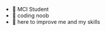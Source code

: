- 👋 MCI Student
- 🌱 coding noob
- 👀 here to improve me and my skills


<!---
captainbalu0815/captainbalu0815 is a ✨ special ✨ repository because its `README.md` (this file) appears on your GitHub profile.
You can click the Preview link to take a look at your changes.
--->
